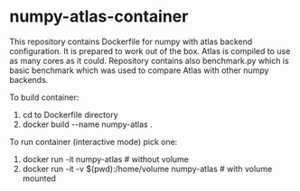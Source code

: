 # numpy-atlas-container

This repository contains Dockerfile for numpy with atlas backend configuration. It is prepared to work out of the box. Atlas is compiled to use as many cores as it could. Repository contains also benchmark.py which is basic benchmark which was used to compare Atlas with other numpy backends.

To build container:
1. cd to Dockerfile directory
2. docker build --name numpy-atlas .

To run container (interactive mode) pick one:
1. docker run -it numpy-atlas # without volume
2. docker run -it -v $(pwd):/home/volume numpy-atlas # with volume mounted

